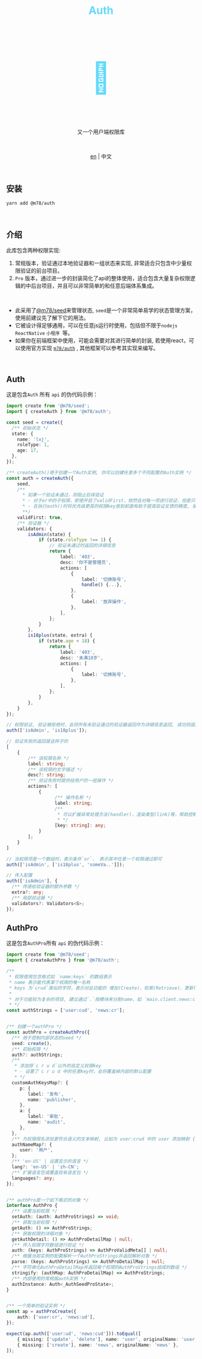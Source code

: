 <h1 align="center" style="color: #61dafb;">Auth</h1>
<h1 align="center" style="font-size: 80px;color:#61dafb">🔑</h1>

<br>

<p align="center">又一个用户端权限库</p>

<br>

<p align="center">
    <a href="./readme.md">en</a> | 
    <span>中文</span>
</p>


<br>

## 安装

```shell
yarn add @m78/auth
```

<br>



## 介绍

此库包含两种权限实现:

1. 常规版本，验证通过本地验证器和一组状态来实现, 非常适合只包含中少量权限验证的前台项目。
2. `Pro` 版本，通过进一步的封装简化了api的整体使用，适合包含大量复杂权限逻辑的中后台项目，并且可以非常简单的和任意后端体系集成。

<br>

* 此采用了[@m78/seed](https://github.com/m78-core/seed)来管理状态, `seed`是一个非常简单易学的状态管理方案，使用前建议先了解下它的用法。
* 它被设计得足够通用，可以在任意js运行时使用，包括但不限于`nodejs` `ReactNative` `小程序 `等。
* 如果你在前端框架中使用，可能会需要对其进行简单的封装, 若使用react，可以使用官方实现  [`m78/auth`](http://llixianjie.gitee.io/m78/docs/utils/auth) , 其他框架可以参考其实现来编写。

<br>


## Auth

这是包含`Auth` 所有 `api` 的伪代码示例：

```ts
import create from '@m78/seed';
import { createAuth } from '@m78/auth';

const seed = create({
  /** 初始状态 */
  state: {
    name: 'lxj',
    roleType: 1,
    age: 17,
  },
});

/** createAuth()用于创建一个Auth实例, 你可以创建任意多个不同配置的Auth实例 */
const auth = createAuth({
    seed,
    /**
      * 如果一个验证未通过，则阻止后续验证
      * - 对于or中的子权限，即使开启了validFirst，依然会对每一项进行验证，但是只会返回第一个
      * - 在执行auth()时将优先级更高的权限key放到前面有助于提高验证反馈的精度, 如 login > publisher, 因为publisher状态是以login为前提的
      **/
    validFirst: true,
    /** 验证器 */
    validators: {
        isAdmin(state) {
            if (state.roleType !== 1) {
                // 验证未通过时返回的详细信息
                return {
                    label: '403',
                    desc: '你不是管理员',
                    actions: [
                        {
                            label: '切换账号',
                            handle() {...},
                        },
                        {
                            label: '放弃操作',
                        },
                    ],
                };
            }
        },
        is18plus(state, extra) {
            if (state.age < 18) {
                return {
                    label: '403',
                    desc: '未满18岁',
                    actions: [
                        {
                            label: '切换账号',
                        },
                    ],
                };
            }
        },
    }
});

// 权限验证, 验证被拒绝时，会将所有未验证通过的验证器返回作为详细信息返回, 成功则返回null
auth(['isAdmin', 'is18plus']);

// 验证失败的返回是这样子的
[
    {
        /** 该权限名称 */
        label: string;
        /** 该权限的文字描述 */
        desc?: string;
        /** 验证失败时提供给用户的一组操作 */
        actions?: [
			{
                  /** 操作名称 */
                  label: string;
                  /**
                   * 可以扩展异常处理方法(handler)，渲染类型(link)等，帮助控制具体的显示
                   * */
                  [key: string]: any;
            }
        ];
	}
]

// 当权限项是一个数组时，表示条件`or`， 表示其中任意一个权限通过即可
auth(['isAdmin', ['is18plus', 'someVa..']]);

// 传入配置
auth(['isAdmin'], {
  /** 传递给验证器的额外参数 */
  extra?: any;
  /** 局部验证器 */
  validators?: Validators<S>;
});
```



## AuthPro

这是包含`AuthPro`所有 `api` 的伪代码示例：

```ts
import create from '@m78/seed';
import { createAuthPro } from '@m78/auth';

/**
 * 权限使用包含格式如 `name:keys` 的数组表示
 * name 表示能代表某个权限的唯一名称
 * keys 为`crud`类似的字符，表示对此功能的 增加(Create)、检索(Retrieve)、更新(Update)和删除(Delete)权限，keys中也可能包含用户自定义的key
 *
 * 对于功能较为复杂的项目, 建议通过`.`按模块来分割name，如 `main.client.news:crud`
 * */
const authStrings = ['user:cud', 'news:cr'];


/** 创建一个authPro */
const authPro = createAuthPro({
  /** 用于控制内部状态的seed */
  seed: create(),
  /** 初始权限 */
  auth?: authStrings;
  /**
   * 添加除`c r u d`以外的自定义权限key
   * - 设置了 c r u d 中的任意key时，会将覆盖掉内部的默认配置
   * */
  customAuthKeysMap?: {
     p: {
        label: '发布',
        name: 'publisher',
     },
     a: {         
       	label: '审批',
        name: 'audit',
     },
  },
  /** 为权限限名添加更符合语义的文本映射, 比如为 user:crud 中的 user 添加映射 { user: '用户' } */
  authNameMap?: {
     user: '用户',
  };
  /** 'en-US' | 设置显示的语言 */
  lang?: 'en-US' | 'zh-CN';
  /** 扩展语言包或覆盖现有语言包 */
  languages?: any;
});


/** authPro是一个如下格式的对象 */
interface AuthPro {
  /** 设置当前权限 */
  setAuth: (auth: AuthProStrings) => void;
  /** 获取当前权限 */
  getAuth: () => AuthProStrings;
  /** 获取权限的详细对象 */
  getAuthDetail: () => AuthProDetailMap | null;
  /** 传入权限字符数组进行验证 */
  auth: (keys: AuthProStrings) => AuthProValidMeta[] | null;
  /** 根据当前实例的配置解析一个AuthProStrings并返回解析对象 */
  parse: (keys: AuthProStrings) => AuthProDetailMap | null;
  /** 字符串化AuthProDetailMap并返回每个权限的AuthProStrings组成的数组 */
  stringify: (authMap: AuthProDetailMap) => AuthProStrings;
  /** 内部使用的常规版auth实例 */
  authInstance: Auth<_AuthSeedProState>;
}


/** 一个简单的验证实例 */
const ap = authProCreate({
    auth: ['user:cr', 'news:ud'],
});

expect(ap.auth(['user:ud', 'news:cud'])).toEqual([
    { missing: ['update', 'delete'], name: 'user', originalName: 'user' },
    { missing: ['create'], name: 'news', originalName: 'news' },
]);
```











